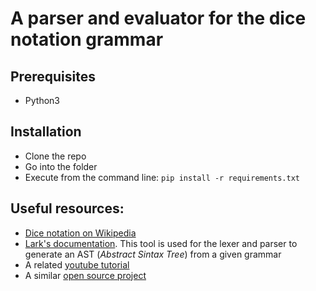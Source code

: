 # A parser and evaluator for the dice notation grammar


## Prerequisites
- Python3


## Installation
- Clone the repo
- Go into the folder
- Execute from the command line: `pip install -r requirements.txt`


## Useful resources:
- [Dice notation on Wikipedia](https://en.wikipedia.org/wiki/Dice_notation)
- [Lark's documentation](https://lark-parser.readthedocs.io/en/latest/index.html). This tool is used for the lexer and parser to generate an AST (_Abstract Sintax Tree_) from a given grammar
- A related [youtube tutorial](https://www.youtube.com/watch?v=Eythq9848Fg&t=500s)
- A similar [open source project](https://github.com/Bernardo-MG/dice-notation-python)